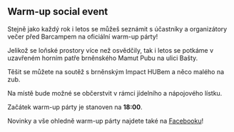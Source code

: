 Warm-up social event
--------------------

Stejně jako každý rok i letos se můžeš seznámit s účastníky a organizátory večer před Barcampem na oficiální warm-up párty!

Jelikož se loňské prostory více než osvědčily, tak i letos se potkáme v uzavřeném horním patře brněnského Mamut Pubu na ulici Bašty.

Těšit se můžete na soutěž s brněnským Impact HUBem a něco malého na zub.

Na místě bude možné se občerstvit v rámci jídelního a nápojového lístku.

Začátek warm-up párty je stanoven na **18:00**.

Novinky a vše ohledně warm-up párty najdete také na [Facebooku](https://www.facebook.com/events/1580497152260797/)!

<div id="mapa" style="width:600px; height:400px;"></div>
<script type="text/javascript">
    var stred = SMap.Coords.fromWGS84(16.6092111, 49.1906997);
    var m = new SMap(JAK.gel("mapa"), stred, 16);
    m.addDefaultLayer(SMap.DEF_BASE).enable();
    m.addDefaultControls();
    var layer = new SMap.Layer.Marker();
    m.addLayer(layer);
    layer.enable();
    var options = {};
    var marker = new SMap.Marker(stred, "myMarker", options);
    layer.addMarker(marker);
</script>
